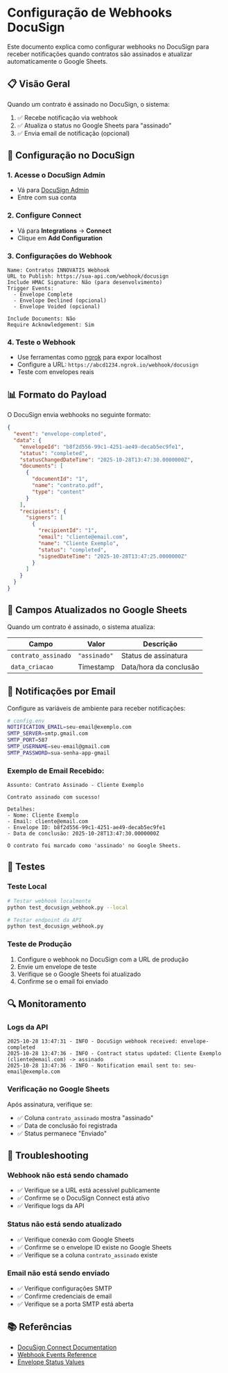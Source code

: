 # Configuração de Webhooks DocuSign

Este documento explica como configurar webhooks no DocuSign para receber notificações quando contratos são assinados e atualizar automaticamente o Google Sheets.

## 📋 Visão Geral

Quando um contrato é assinado no DocuSign, o sistema:
1. ✅ Recebe notificação via webhook
2. ✅ Atualiza o status no Google Sheets para "assinado"
3. ✅ Envia email de notificação (opcional)

## 🔧 Configuração no DocuSign

### 1. Acesse o DocuSign Admin
- Vá para [DocuSign Admin](https://admin.docusign.com/)
- Entre com sua conta

### 2. Configure Connect
- Vá para **Integrations** → **Connect**
- Clique em **Add Configuration**

### 3. Configurações do Webhook
```
Name: Contratos INNOVATIS Webhook
URL to Publish: https://sua-api.com/webhook/docusign
Include HMAC Signature: Não (para desenvolvimento)
Trigger Events:
  - Envelope Complete
  - Envelope Declined (opcional)
  - Envelope Voided (opcional)

Include Documents: Não
Require Acknowledgement: Sim
```

### 4. Teste o Webhook
- Use ferramentas como [ngrok](https://ngrok.com/) para expor localhost
- Configure a URL: `https://abcd1234.ngrok.io/webhook/docusign`
- Teste com envelopes reais

## 📊 Formato do Payload

O DocuSign envia webhooks no seguinte formato:

```json
{
  "event": "envelope-completed",
  "data": {
    "envelopeId": "b8f2d556-99c1-4251-ae49-decab5ec9fe1",
    "status": "completed",
    "statusChangedDateTime": "2025-10-28T13:47:30.0000000Z",
    "documents": [
      {
        "documentId": "1",
        "name": "contrato.pdf",
        "type": "content"
      }
    ],
    "recipients": {
      "signers": [
        {
          "recipientId": "1",
          "email": "cliente@email.com",
          "name": "Cliente Exemplo",
          "status": "completed",
          "signedDateTime": "2025-10-28T13:47:25.0000000Z"
        }
      ]
    }
  }
}
```

## 🎯 Campos Atualizados no Google Sheets

Quando um contrato é assinado, o sistema atualiza:

| Campo | Valor | Descrição |
|-------|-------|-----------|
| `contrato_assinado` | `"assinado"` | Status de assinatura |
| `data_criacao` | Timestamp | Data/hora da conclusão |

## 📧 Notificações por Email

Configure as variáveis de ambiente para receber notificações:

```bash
# config.env
NOTIFICATION_EMAIL=seu-email@exemplo.com
SMTP_SERVER=smtp.gmail.com
SMTP_PORT=587
SMTP_USERNAME=seu-email@gmail.com
SMTP_PASSWORD=sua-senha-app-gmail
```

### Exemplo de Email Recebido:

```
Assunto: Contrato Assinado - Cliente Exemplo

Contrato assinado com sucesso!

Detalhes:
- Nome: Cliente Exemplo
- Email: cliente@email.com
- Envelope ID: b8f2d556-99c1-4251-ae49-decab5ec9fe1
- Data de conclusão: 2025-10-28T13:47:30.0000000Z

O contrato foi marcado como 'assinado' no Google Sheets.
```

## 🧪 Testes

### Teste Local
```bash
# Testar webhook localmente
python test_docusign_webhook.py --local

# Testar endpoint da API
python test_docusign_webhook.py
```

### Teste de Produção
1. Configure o webhook no DocuSign com a URL de produção
2. Envie um envelope de teste
3. Verifique se o Google Sheets foi atualizado
4. Confirme se o email foi enviado

## 🔍 Monitoramento

### Logs da API
```
2025-10-28 13:47:31 - INFO - DocuSign webhook received: envelope-completed
2025-10-28 13:47:36 - INFO - Contract status updated: Cliente Exemplo (cliente@email.com) -> assinado
2025-10-28 13:47:36 - INFO - Notification email sent to: seu-email@exemplo.com
```

### Verificação no Google Sheets
Após assinatura, verifique se:
- ✅ Coluna `contrato_assinado` mostra "assinado"
- ✅ Data de conclusão foi registrada
- ✅ Status permanece "Enviado"

## 🚨 Troubleshooting

### Webhook não está sendo chamado
- ✅ Verifique se a URL está acessível publicamente
- ✅ Confirme se o DocuSign Connect está ativo
- ✅ Verifique logs da API

### Status não está sendo atualizado
- ✅ Verifique conexão com Google Sheets
- ✅ Confirme se o envelope ID existe no Google Sheets
- ✅ Verifique se a coluna `contrato_assinado` existe

### Email não está sendo enviado
- ✅ Verifique configurações SMTP
- ✅ Confirme credenciais de email
- ✅ Verifique se a porta SMTP está aberta

## 📚 Referências

- [DocuSign Connect Documentation](https://developers.docusign.com/docs/connect/)
- [Webhook Events Reference](https://developers.docusign.com/docs/connect/connect-reference/event-triggers/)
- [Envelope Status Values](https://developers.docusign.com/docs/esign-rest-api/reference/envelopes/envelope/status/)

